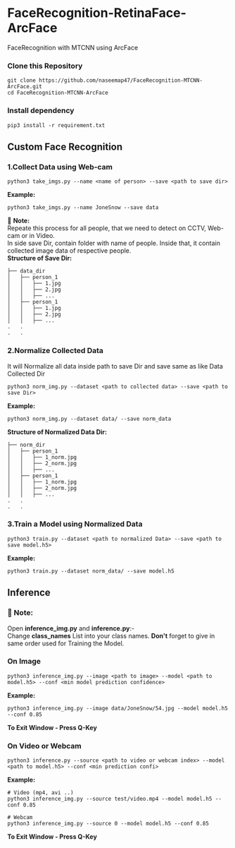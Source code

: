 # FaceRecognition-RetinaFace-ArcFace
FaceRecognition with MTCNN using ArcFace

### Clone this Repository
```
git clone https://github.com/naseemap47/FaceRecognition-MTCNN-ArcFace.git
cd FaceRecognition-MTCNN-ArcFace
```

### Install dependency
```
pip3 install -r requirement.txt
```

## Custom Face Recognition
### 1.Collect Data using Web-cam
```
python3 take_imgs.py --name <name of person> --save <path to save dir>
```
**Example:**
```
python3 take_imgs.py --name JoneSnow --save data
```
:book: **Note:** <br>
Repeate this process for all people, that we need to detect on CCTV, Web-cam or in Video.<br>
In side save Dir, contain folder with name of people. Inside that, it contain collected image data of respective people.<br>
**Structure of Save Dir:** <br>
```
├── data_dir
│   ├── person_1
│   │   ├── 1.jpg
│   │   ├── 2.jpg
│   │   ├── ...
│   ├── person_1
│   │   ├── 1.jpg
│   │   ├── 2.jpg
│   │   ├── ...
.   .
.   .
```

### 2.Normalize Collected Data
It will Normalize all data inside path to save Dir and save same as like Data Collected Dir
```
python3 norm_img.py --dataset <path to collected data> --save <path to save Dir>
```
**Example:**
```
python3 norm_img.py --dataset data/ --save norm_data
```
**Structure of Normalized Data Dir:** <br>
```
├── norm_dir
│   ├── person_1
│   │   ├── 1_norm.jpg
│   │   ├── 2_norm.jpg
│   │   ├── ...
│   ├── person_1
│   │   ├── 1_norm.jpg
│   │   ├── 2_norm.jpg
│   │   ├── ...
.   .
.   .
```
### 3.Train a Model using Normalized Data
```
python3 train.py --dataset <path to normalized Data> --save <path to save model.h5>
```
**Example:**
```
python3 train.py --dataset norm_data/ --save model.h5
```

## Inference
### :book: Note: <br>
Open **inference_img.py** and **inference.py**:- <br>
Change **class_names** List into your class names. **Don't** forget to give in same order used for Training the Model. 
### On Image 
```
python3 inference_img.py --image <path to image> --model <path to model.h5> --conf <min model prediction confidence>
```
**Example:**
```
python3 inference_img.py --image data/JoneSnow/54.jpg --model model.h5 --conf 0.85
```
**To Exit Window - Press Q-Key**

### On Video or Webcam
```
python3 inference.py --source <path to video or webcam index> --model <path to model.h5> --conf <min prediction confi>
```
**Example:**
```
# Video (mp4, avi ..)
python3 inference_img.py --source test/video.mp4 --model model.h5 --conf 0.85
```
```
# Webcam
python3 inference_img.py --source 0 --model model.h5 --conf 0.85
```
**To Exit Window - Press Q-Key**
